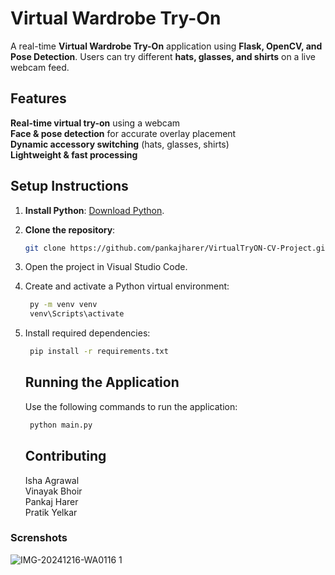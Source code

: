 #  Virtual Wardrobe Try-On

A real-time **Virtual Wardrobe Try-On** application using **Flask, OpenCV, and Pose Detection**. Users can try different **hats, glasses, and shirts** on a live webcam feed.

## Features
 **Real-time virtual try-on** using a webcam  
 **Face & pose detection** for accurate overlay placement  
 **Dynamic accessory switching** (hats, glasses, shirts)  
 **Lightweight & fast processing**  


## Setup Instructions
1. **Install Python**: [Download Python](https://www.python.org/downloads/).
2. **Clone the repository**:
   ```bash
   git clone https://github.com/pankajharer/VirtualTryON-CV-Project.git

    ```

3. Open the project in Visual Studio Code.
4. Create and activate a Python virtual environment:
   ```bash
    py -m venv venv
    venv\Scripts\activate
    ```
5. Install required dependencies:
   ```bash
    pip install -r requirements.txt
    ```

   ## Running the Application
   Use the following commands to run the application:
   ```bash
    python main.py
   ```


   ## Contributing
    Isha Agrawal    
    Vinayak Bhoir   
    Pankaj Harer    
    Pratik Yelkar

### Screnshots
![IMG-20241216-WA0116 1](https://github.com/user-attachments/assets/4af05768-1bdc-4890-8deb-9177bb645f78)

